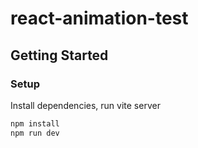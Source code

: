 # react-animation-test

## Getting Started

### Setup

Install dependencies, run vite server

```bash
npm install
npm run dev
```
